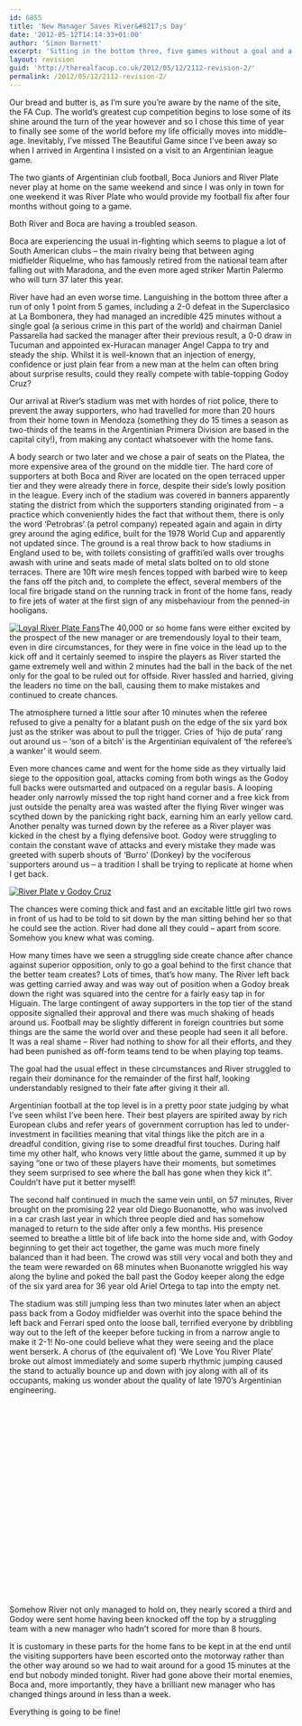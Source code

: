 ```yaml
---
id: 6855
title: 'New Manager Saves River&#8217;s Day'
date: '2012-05-12T14:14:33+01:00'
author: 'Simon Barnett'
excerpt: 'Sitting in the bottom three, five games without a goal and a new manager - could River Plate take anything from a game with table-topping Godoy Cruz? Our bread and butter is, as I''m sure you''re aware by the name of the site, the FA Cup.'
layout: revision
guid: 'http://therealfacup.co.uk/2012/05/12/2112-revision-2/'
permalink: /2012/05/12/2112-revision-2/
---
```


Our bread and butter is, as I’m sure you’re aware by the name of the site, the FA Cup. The world’s greatest cup competition begins to lose some of its shine around the turn of the year however and so I chose this time of year to finally see some of the world before my life officially moves into middle-age. Inevitably, I’ve missed The Beautiful Game since I’ve been away so when I arrived in Argentina I insisted on a visit to an Argentinian league game.

The two giants of Argentinian club football, Boca Juniors and River Plate never play at home on the same weekend and since I was only in town for one weekend it was River Plate who would provide my football fix after four months without going to a game.

Both River and Boca are having a troubled season.

Boca are experiencing the usual in-fighting which seems to plague a lot of South American clubs – the main rivalry being that between aging midfielder Riquelme, who has famously retired from the national team after falling out with Maradona, and the even more aged striker Martin Palermo who will turn 37 later this year.

River have had an even worse time. Languishing in the bottom three after a run of only 1 point from 5 games, including a 2-0 defeat in the Superclasico at La Bombonera, they had managed an incredible 425 minutes without a single goal (a serious crime in this part of the world) and chairman Daniel Passarella had sacked the manager after their previous result, a 0-0 draw in Tucuman and appointed ex-Huracan manager Angel Cappa to try and steady the ship. Whilst it is well-known that an injection of energy, confidence or just plain fear from a new man at the helm can often bring about surprise results, could they really compete with table-topping Godoy Cruz?

Our arrival at River’s stadium was met with hordes of riot police, there to prevent the away supporters, who had travelled for more than 20 hours from their home town in Mendoza (something they do 15 times a season as two-thirds of the teams in the Argentinian Primera Division are based in the capital city!), from making any contact whatsoever with the home fans.

A body search or two later and we chose a pair of seats on the Platea, the more expensive area of the ground on the middle tier. The hard core of supporters at both Boca and River are located on the open terraced upper tier and they were already there in force, despite their side’s lowly position in the league. Every inch of the stadium was covered in banners apparently stating the district from which the supporters standing originated from – a practice which conveniently hides the fact that without them, there is only the word ‘Petrobras’ (a petrol company) repeated again and again in dirty grey around the aging edifice, built for the 1978 World Cup and apparently not updated since. The ground is a real throw back to how stadiums in England used to be, with toilets consisting of graffiti’ed walls over troughs awash with urine and seats made of metal slats bolted on to old stone terraces. There are 10ft wire mesh fences topped with barbed wire to keep the fans off the pitch and, to complete the effect, several members of the local fire brigade stand on the running track in front of the home fans, ready to fire jets of water at the first sign of any misbehaviour from the penned-in hooligans.

[![Loyal River Plate Fans](http://delta.xssl.net/~sbarnett/therealfacup/wp-content/uploads/2010/04/CIMG2734-300x225.jpg "Loyal River Plate Fans")](http://therealfacup.co.uk/wp-content/uploads/2010/04/CIMG2734.jpg)The 40,000 or so home fans were either excited by the prospect of the new manager or are tremendously loyal to their team, even in dire circumstances, for they were in fine voice in the lead up to the kick off and it certainly seemed to inspire the players as River started the game extremely well and within 2 minutes had the ball in the back of the net only for the goal to be ruled out for offside. River hassled and harried, giving the leaders no time on the ball, causing them to make mistakes and continued to create chances.

The atmosphere turned a little sour after 10 minutes when the referee refused to give a penalty for a blatant push on the edge of the six yard box just as the striker was about to pull the trigger. Cries of ‘hijo de puta’ rang out around us – ‘son of a bitch’ is the Argentinian equivalent of ‘the referee’s a wanker’ it would seem.

Even more chances came and went for the home side as they virtually laid siege to the opposition goal, attacks coming from both wings as the Godoy full backs were outsmarted and outpaced on a regular basis. A looping header only narrowly missed the top right hand corner and a free kick from just outside the penalty area was wasted after the flying River winger was scythed down by the panicking right back, earning him an early yellow card. Another penalty was turned down by the referee as a River player was kicked in the chest by a flying defensive boot. Godoy were struggling to contain the constant wave of attacks and every mistake they made was greeted with superb shouts of ‘Burro’ (Donkey) by the vociferous supporters around us – a tradition I shall be trying to replicate at home when I get back.

[![River Plate v Godoy Cruz](http://delta.xssl.net/~sbarnett/therealfacup/wp-content/uploads/2010/04/CIMG2743-300x225.jpg "River Plate v Godoy Cruz")](http://delta.xssl.net/~sbarnett/therealfacup/wp-content/uploads/2010/04/CIMG2743.jpg)

The chances were coming thick and fast and an excitable little girl two rows in front of us had to be told to sit down by the man sitting behind her so that he could see the action. River had done all they could – apart from score. Somehow you knew what was coming.

How many times have we seen a struggling side create chance after chance against superior opposition, only to go a goal behind to the first chance that the better team creates? Lots of times, that’s how many. The River left back was getting carried away and was way out of position when a Godoy break down the right was squared into the centre for a fairly easy tap in for Higuain. The large contingent of away supporters in the top tier of the stand opposite signalled their approval and there was much shaking of heads around us. Football may be slightly different in foreign countries but some things are the same the world over and these people had seen it all before. It was a real shame – River had nothing to show for all their efforts, and they had been punished as off-form teams tend to be when playing top teams.

The goal had the usual effect in these circumstances and River struggled to regain their dominance for the remainder of the first half, looking understandably resigned to their fate after giving it their all.

Argentinian football at the top level is in a pretty poor state judging by what I’ve seen whilst I’ve been here. Their best players are spirited away by rich European clubs and refer years of government corruption has led to under-investment in facilities meaning that vital things like the pitch are in a dreadful condition, giving rise to some dreadful first touches. During half time my other half, who knows very little about the game, summed it up by saying “one or two of these players have their moments, but sometimes they seem surprised to see where the ball has gone when they kick it”. Couldn’t have put it better myself!

The second half continued in much the same vein until, on 57 minutes, River brought on the promising 22 year old Diego Buonanotte, who was involved in a car crash last year in which three people died and has somehow managed to return to the side after only a few months. His presence seemed to breathe a little bit of life back into the home side and, with Godoy beginning to get their act together, the game was much more finely balanced than it had been. The crowd was still very vocal and both they and the team were rewarded on 68 minutes when Buonanotte wriggled his way along the byline and poked the ball past the Godoy keeper along the edge of the six yard area for 36 year old Ariel Ortega to tap into the empty net.

The stadium was still jumping less than two minutes later when an abject pass back from a Godoy midfielder was overhit into the space behind the left back and Ferrari sped onto the loose ball, terrified everyone by dribbling way out to the left of the keeper before tucking in from a narrow angle to make it 2-1! No-one could believe what they were seeing and the place went berserk. A chorus of (the equivalent of) ‘We Love You River Plate’ broke out almost immediately and some superb rhythmic jumping caused the stand to actually bounce up and down with joy along with all of its occupants, making us wonder about the quality of late 1970’s Argentinian engineering.

<object classid="clsid:d27cdb6e-ae6d-11cf-96b8-444553540000" codebase="http://download.macromedia.com/pub/shockwave/cabs/flash/swflash.cab#version=6,0,40,0" height="344" width="425"><param name="allowFullScreen" value="true"></param><param name="allowscriptaccess" value="always"></param><param name="src" value="http://www.youtube.com/v/sH-BheP5zMg&hl=en&fs=1"></param><param name="allowfullscreen" value="true"></param><embed allowfullscreen="true" allowscriptaccess="always" height="344" src="http://www.youtube.com/v/sH-BheP5zMg&hl=en&fs=1" type="application/x-shockwave-flash" width="425"></embed></object>

Somehow River not only managed to hold on, they nearly scored a third and Godoy were sent home having been knocked off the top by a struggling team with a new manager who hadn’t scored for more than 8 hours.

It is customary in these parts for the home fans to be kept in at the end until the visiting supporters have been escorted onto the motorway rather than the other way around so we had to wait around for a good 15 minutes at the end but nobody minded tonight. River had gone above their mortal enemies, Boca and, more importantly, they have a brilliant new manager who has changed things around in less than a week.

Everything is going to be fine!